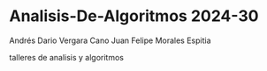 # Analisis-De-Algoritmos 2024-30
Andrés Dario Vergara Cano 
Juan Felipe Morales Espitia


talleres de analisis y algoritmos

